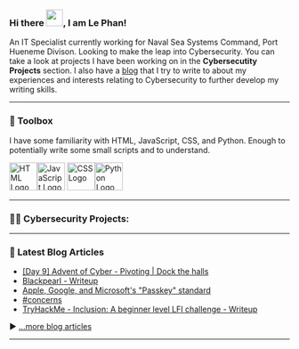 ### Hi there <img src="https://raw.githubusercontent.com/MartinHeinz/MartinHeinz/master/wave.gif" width="30px">, I am Le Phan!

An IT Specialist currently working for Naval Sea Systems Command, Port Hueneme Divison. Looking to make the leap into Cybersecurity.
You can take a look at projects I have been working on in the <b>Cybersecutity Projects</b> section. I also have a [blog](https://www.lvphan.xyz) that I try to write to about my experiences and interests relating to Cybersecurity to further develop my writing skills.

---
### 🧰 Toolbox
I have some familiarity with HTML, JavaScript, CSS, and Python. Enough to potentially write some small scripts and to understand.

<img src="https://cdn.worldvectorlogo.com/logos/html-1.svg" alt="HTML Logo" width="50" height="50"/><img src="https://cdn.worldvectorlogo.com/logos/javascript-1.svg" alt="JavaScript Logo" width="50" height="50"/> <img src="https://cdn.worldvectorlogo.com/logos/css-3.svg" alt="CSS Logo" width="50" height="50"/><img src="https://cdn.worldvectorlogo.com/logos/python-5.svg" alt="Python Logo" width="50" height="50"/>

---
### 👨‍💻 Cybersecurity Projects:</h2>

---
### 📘 Latest Blog Articles

<!-- BLOG-POST-LIST:START -->
- [[Day 9] Advent of Cyber - Pivoting | Dock the halls](https://lvphan773.blogspot.com/2022/12/day-9-advent-of-cyber-pivoting-dock.html)
- [Blackpearl - Writeup](https://lvphan773.blogspot.com/2022/06/blackpearl-writeup.html)
- [Apple, Google, and Microsoft&#39;s &quot;Passkey&quot; standard](https://lvphan773.blogspot.com/2022/05/apple-google-and-microsofts-passkey.html)
- [#concerns](https://lvphan773.blogspot.com/2022/04/concerns.html)
- [TryHackMe - Inclusion: A beginner level LFI challenge - Writeup](https://lvphan773.blogspot.com/2022/02/tryhackme-inclusion-beginner-level-lfi.html)
<!-- BLOG-POST-LIST:END -->

▶ [...more blog articles](https://www.lvphan.xyz)

---
